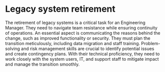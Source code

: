 # Legacy system retirement

The retirement of legacy systems is a critical task for an Engineering Manager. They need to navigate team resistance while ensuring continuity of operations. An essential aspect is communicating the reasons behind the change, such as improved functionality or security. They must plan the transition meticulously, including data migration and staff training. Problem-solving and risk management skills are crucial to identify potential issues and create contingency plans. With their technical proficiency, they need to work closely with the system users, IT, and support staff to mitigate impact and manage the transition smoothly.